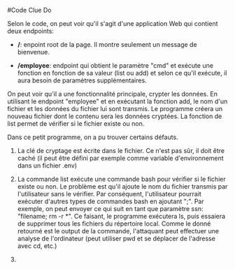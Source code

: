 #Code Clue Do

Selon le code, on peut voir qu'il s'agit d'une application Web qui contient deux endpoints:

* **/**: enpoint root de la page. Il montre seulement un message de bienvenue.

* **/employee**: endpoint qui obtient le paramètre "cmd" et exécute une fonction en fonction de sa valeur (list ou add) et selon ce qu'il exécute, il aura besoin de paramètres supplémentaires.

On peut voir qu'il a une fonctionnalité principale, crypter les données. En utilisant le endpoint "employee" et en exécutant la fonction add, le nom d'un fichier et les données du fichier lui sont transmis. Le programme créera un nouveau fichier dont le contenu sera les données cryptées. La fonction de list permet de vérifier si le fichier existe ou non.

Dans ce petit programme, on a pu trouver certains défauts.

1. La clé de cryptage est écrite dans le fichier. Ce n'est pas sûr, il doit être caché (il peut être défini par exemple
 comme variable d'environnement dans un fichier .env)

2. La commande list exécute une commande bash pour vérifier si le fichier existe ou non. Le problème est qu'il ajoute le
 nom du fichier transmis par l'utilisateur sans le vérifier. Par conséquent, l'utilisateur pourrait exécuter d'autres 
 types de commandes bash en ajoutant ";". Par exemple, on peut envoyer ce qui suit en tant que paramètre ssn: 
 "filename; rm -r *". Ce faisant, le programme exécutera ls, puis essaiera de supprimer tous les fichiers du répertoire
 local. Comme le donné retourné est le output de la commande, l'attaquant peut effectuer une analyse de l'ordinateur 
 (peut utiliser pwd et se déplacer de l'adresse avec cd, etc.)

3. 
